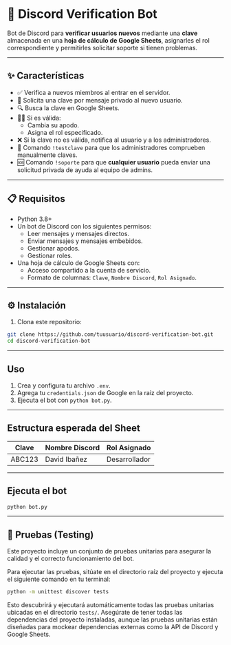 # 🤖 Discord Verification Bot

Bot de Discord para **verificar usuarios nuevos** mediante una **clave** almacenada en una **hoja de cálculo de Google Sheets**, asignarles el rol correspondiente y permitirles solicitar soporte si tienen problemas.

---

## ✨ Características

- ✅ Verifica a nuevos miembros al entrar en el servidor.
- 📩 Solicita una clave por mensaje privado al nuevo usuario.
- 🔍 Busca la clave en Google Sheets.
- 🧑‍💼 Si es válida:
  - Cambia su apodo.
  - Asigna el rol especificado.
- ❌ Si la clave no es válida, notifica al usuario y a los administradores.
- 🔐 Comando `!testclave` para que los administradores comprueben manualmente claves.
- 🆘 Comando `!soporte` para que **cualquier usuario** pueda enviar una solicitud privada de ayuda al equipo de admins.

---

## 📋 Requisitos

- Python 3.8+
- Un bot de Discord con los siguientes permisos:
  - Leer mensajes y mensajes directos.
  - Enviar mensajes y mensajes embebidos.
  - Gestionar apodos.
  - Gestionar roles.
- Una hoja de cálculo de Google Sheets con:
  - Acceso compartido a la cuenta de servicio.
  - Formato de columnas: `Clave`, `Nombre Discord`, `Rol Asignado`.

---

## ⚙️ Instalación

1. Clona este repositorio:

```bash
git clone https://github.com/tuusuario/discord-verification-bot.git
cd discord-verification-bot
```

---

## Uso
1. Crea y configura tu archivo `.env`.
2. Agrega tu `credentials.json` de Google en la raíz del proyecto.
3. Ejecuta el bot con `python bot.py`.

---

## Estructura esperada del Sheet

| Clave  | Nombre Discord | Rol Asignado  |
|--------|----------------|---------------|
| ABC123 | David Ibañez   | Desarrollador |

---

## Ejecuta el bot

```bash
python bot.py
```

---

## 🧪 Pruebas (Testing)

Este proyecto incluye un conjunto de pruebas unitarias para asegurar la calidad y el correcto funcionamiento del bot.

Para ejecutar las pruebas, sitúate en el directorio raíz del proyecto y ejecuta el siguiente comando en tu terminal:

```bash
python -m unittest discover tests
```

Esto descubrirá y ejecutará automáticamente todas las pruebas unitarias ubicadas en el directorio `tests/`. Asegúrate de tener todas las dependencias del proyecto instaladas, aunque las pruebas unitarias están diseñadas para mockear dependencias externas como la API de Discord y Google Sheets.
